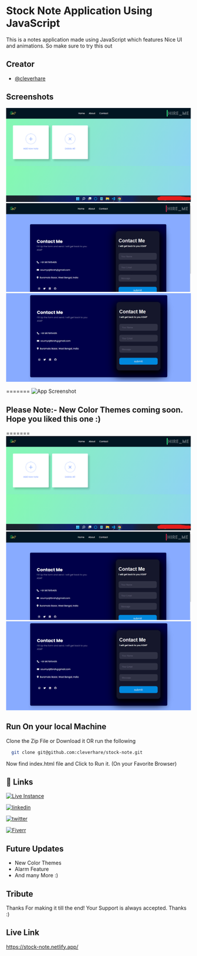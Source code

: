 
# Stock Note Application Using JavaScript
This is a notes application made using JavaScript which features Nice UI and animations. So make sure to try this out

## Creator

- [@cleverhare](https://www.github.com/cleverhare)


## Screenshots
![App Screenshot](media/screenshot4.png)
![App Screenshot](media/screenshot2.png)
![App Screenshot](media/screenshot3.png)

=======
![App Screenshot](https://screenshot-proxy.netlify.app/f_webp,w_336/https://d33wubrfki0l68.cloudfront.net/62d3f4def9d0aa0009475890/screenshot_2022-07-17-11-39-17-0000.png)
## Please Note:- New Color Themes coming soon. Hope you liked this one :)
=======
![App Screenshot](/media/screenshot4.png)
![App Screenshot](/media/screenshot2.png)
![App Screenshot](/media/screenshot3.png)


## Run On your local Machine

Clone the Zip File or Download it
OR run the following
```bash
  git clone git@github.com:cleverhare/stock-note.git
```
Now find index.html file and Click to Run it.  (On your Favorite Browser)
    
## 🔗 Links
[![Live Instance](https://img.shields.io/badge/Live_Instance-000?style=for-the-badge&logo=ko-fi&logoColor=white)](https://stock-note.netlify.app/)

[![linkedin](https://img.shields.io/badge/linkedin-0A66C2?style=for-the-badge&logo=linkedin&logoColor=white)](https://www.linkedin.com/in/soumyajit-brahma-b665b4231/)

[![twitter](https://img.shields.io/badge/twitter-1DA1F2?style=for-the-badge&logo=twitter&logoColor=white)](https://twitter.com/scaresteeler)

[![Fiverr](https://img.shields.io/badge/Fiverr-3ea088?style=for-the-badge&logo=fiverr&logoColor=white)](https://fiverr.com/cleverhare)


## Future Updates
- New Color Themes
- Alarm Feature
- And many More :)

## Tribute

Thanks For making it till the end! Your Support is always accepted. Thanks :)

## Live Link

https://stock-note.netlify.app/

